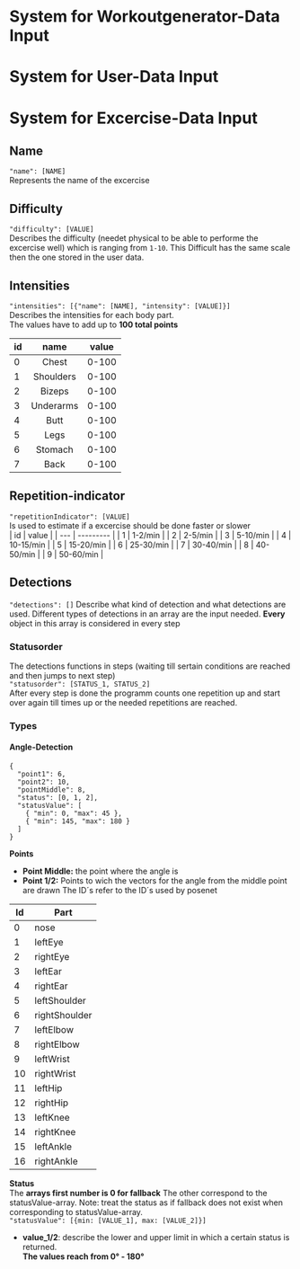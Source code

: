 # System for Workoutgenerator-Data Input

# System for User-Data Input

# System for Excercise-Data Input

## Name

`"name": [NAME]` <br>
Represents the name of the excercise

## Difficulty

`"difficulty": [VALUE]` <br>
Describes the difficulty (needet physical to be able to performe the excercise well) which is ranging from `1-10`. This Difficult has the same scale then the one stored in the user data.

## Intensities

`"intensities": [{"name": [NAME], "intensity": [VALUE]}]` <br>
Describes the intensities for each body part.<br>
The values have to add up to **100 total points**

| id  |   name    | value |
| --- | :-------: | ----- |
| 0   |   Chest   | 0-100 |
| 1   | Shoulders | 0-100 |
| 2   |  Bizeps   | 0-100 |
| 3   | Underarms | 0-100 |
| 4   |   Butt    | 0-100 |
| 5   |   Legs    | 0-100 |
| 6   |  Stomach  | 0-100 |
| 7   |   Back    | 0-100 |

## Repetition-indicator

`"repetitionIndicator": [VALUE]`
<br>
Is used to estimate if a excercise should be done faster or slower
<br>
| id | value |
| --- | --------- |
| 1 | 1-2/min |
| 2 | 2-5/min |
| 3 | 5-10/min |
| 4 | 10-15/min |
| 5 | 15-20/min |
| 6 | 25-30/min |
| 7 | 30-40/min |
| 8 | 40-50/min |
| 9 | 50-60/min |

## Detections

`"detections": []`
Describe what kind of detection and what detections are used. Different types of detections in an array are the input needed. **Every** object in this array is considered in every step <br>

### Statusorder

The detections functions in steps (waiting till sertain conditions are reached and then jumps to next step) <br>
`"statusorder": [STATUS_1, STATUS_2]`<br>
After every step is done the programm counts one repetition up and start over again till times up or the needed repetitions are reached.

### Types

#### Angle-Detection

```
{
  "point1": 6,
  "point2": 10,
  "pointMiddle": 8,
  "status": [0, 1, 2],
  "statusValue": [
    { "min": 0, "max": 45 },
    { "min": 145, "max": 180 }
  ]
}
```

**Points** <br>

- **Point Middle:** the point where the angle is
- **Point 1/2:** Points to wich the vectors for the angle from the middle point are drawn
  The ID´s refer to the ID´s used by posenet

| Id  | Part          |
| --- | ------------- |
| 0   | nose          |
| 1   | leftEye       |
| 2   | rightEye      |
| 3   | leftEar       |
| 4   | rightEar      |
| 5   | leftShoulder  |
| 6   | rightShoulder |
| 7   | leftElbow     |
| 8   | rightElbow    |
| 9   | leftWrist     |
| 10  | rightWrist    |
| 11  | leftHip       |
| 12  | rightHip      |
| 13  | leftKnee      |
| 14  | rightKnee     |
| 15  | leftAnkle     |
| 16  | rightAnkle    |

**Status** <br>
The **arrays first number is 0 for fallback**
The other correspond to the statusValue-array. Note: treat the status as if fallback does not exist when corresponding to statusValue-array. <br>
`"statusValue": [{min: [VALUE_1], max: [VALUE_2]}]` <br>

- **value_1/2**: describe the lower and upper limit in which a certain status is returned. <br>**The values reach from 0° - 180°**
